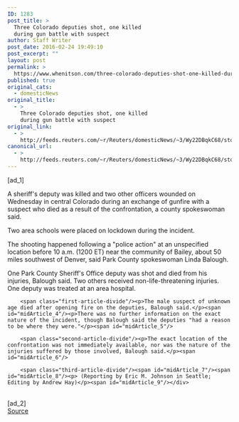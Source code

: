 ```yaml
---
ID: 1283
post_title: >
  Three Colorado deputies shot, one killed
  during gun battle with suspect
author: Staff Writer
post_date: 2016-02-24 19:49:10
post_excerpt: ""
layout: post
permalink: >
  https://www.whenitson.com/three-colorado-deputies-shot-one-killed-during-gun-battle-with-suspect/
published: true
original_cats:
  - domesticNews
original_title:
  - >
    Three Colorado deputies shot, one killed
    during gun battle with suspect
original_link:
  - >
    http://feeds.reuters.com/~r/Reuters/domesticNews/~3/Wy22DBqkC68/story01.htm
canonical_url:
  - >
    http://feeds.reuters.com/~r/Reuters/domesticNews/~3/Wy22DBqkC68/story01.htm
---
```

 [ad_1]
<br><div id="articleText">
<span id="midArticle_start"/>

<span class="focusParagraph" readability="5"><p><span class="articleLocatio&lt;/span&gt;n">A sheriff's deputy was killed and two other officers wounded on Wednesday in central Colorado during an exchange of gunfire with a suspect who died as a result of the confrontation, a county spokeswoman said.</span></p></span><span id="midArticle_0"/><p>Two area schools were placed on lockdown during the incident.</p><span id="midArticle_1"/><p>The shooting happened following a "police action" at an unspecified location before 10 a.m. (1200 ET) near the community of Bailey, about 50 miles southwest of Denver, said Park County spokeswoman Linda Balough.</p><span id="midArticle_2"/><p>One Park County Sheriff's Office deputy was shot and died from his injuries, Balough said. Two others received non-life-threatening injuries. One deputy was treated at an area hospital.</p><span id="midArticle_3"/>
        
        <span class="first-article-divide"/><p>The male suspect of unknown age died after opening fire on the deputies, Balough said.</p><span id="midArticle_4"/><p>There was no further information on the exact nature of the incident, though Balough said the deputies "had a reason to be where they were."</p><span id="midArticle_5"/>
        
        <span class="second-article-divide"/><p>The exact location of the confrontation was not immediately available, nor was the nature of the injuries suffered by those involved, Balough said.</p><span id="midArticle_6"/>
        
        <span class="third-article-divide"/><span id="midArticle_7"/><span id="midArticle_8"/><p> (Reporting by Eric M. Johnson in Seattle; Editing by Andrew Hay)</p><span id="midArticle_9"/></div>
<br>[ad_2]
<br><a href="http://feeds.reuters.com/~r/Reuters/domesticNews/~3/Wy22DBqkC68/story01.htm">Source </a>